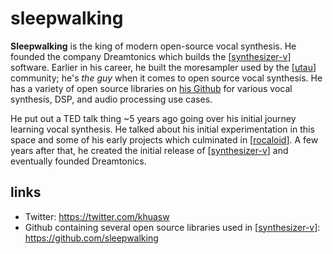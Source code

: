 # sleepwalking

**Sleepwalking** is the king of modern open-source vocal synthesis.  He founded the company Dreamtonics which builds the [[synthesizer-v]] software.  Earlier in his career, he built the moresampler used by the [[utau]] community; he's *the guy* when it comes to open source vocal synthesis.  He has a variety of open source libraries on [his Github](https://github.com/sleepwalking) for various vocal synthesis, DSP, and audio processing use cases.

He put out a TED talk thing ~5 years ago going over his initial journey learning vocal synthesis.  He talked about his initial experimentation in this space and some of his early projects which culminated in [[rocaloid]].  A few years after that, he created the initial release of [[synthesizer-v]] and eventually founded Dreamtonics.

## links

* Twitter: <https://twitter.com/khuasw>
* Github containing several open source libraries used in [[synthesizer-v]]: <https://github.com/sleepwalking>

[//begin]: # "Autogenerated link references for markdown compatibility"
[synthesizer-v]: synthesizer-v "Synthesizer V"
[utau]: utau "UTAU"
[rocaloid]: rocaloid "rocaloid"
[//end]: # "Autogenerated link references"

